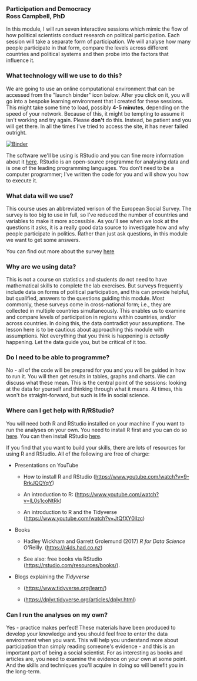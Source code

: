### **Participation and Democracy**<br/> **Ross Campbell, PhD** ### 

In this module, I will run seven interactive sessions which mimic the flow of how political scientists conduct research on political participation. Each session will take a separate form of participation. We will analyse how many people participate in that form, compare the levels across different countries and political systems and then probe into the factors that influence it.  

### What technology will we use to do this? 

We are going to use an online computational environment that can be accessed from the "launch binder" icon below. After you click on it, you will go into a bespoke learning environment that I created for these sessions. This might take some time to load, possibly **4-5 minutes**, depending on the speed of your network. Because of this, it might be tempting to assume it isn't working and try again. Please **don't** do this. Instead, be patient and you will get there. In all the times I've tried to access the site, it has never failed outright. 

[![Binder](https://mybinder.org/badge_logo.svg)](https://mybinder.org/v2/gh/drcampbell1/Participation_and_Democracy/main?urlpath=rstudio)

The software we'll be using is RStudio and you can fine more information about it [here](https://www.rstudio.com). RStudio is an open-source programme for analysing data and is one of the leading programming languages. You don't need to be a computer programmer; I've written the code for you and will show you how to execute it. 

### What data will we use?

This course uses an abbreviated verison of the European Social Survey. The survey is too big to use in full, so I've reduced the number of countries and variables to make it more accessible. As you'll see when we look at the questions it asks, it is a really good data source to investigate how and why people participate in politics. Rather than just ask questions, in this module we want to get some answers. 

You can find out more about the survey [here](https://www.europeansocialsurvey.org/)

### Why are we using data?

This is not a course on statistics and students do not need to have mathematical skills to complete the lab exercises. But surveys frequently include data on forms of political participation, and this can provide helpful, but qualified, answers to the questions guiding this module. Most commonly, these surveys come in cross-national form; i.e., they are collected in multiple countries simultaneously. This enables us to examine and compare levels of participation in regions within countries, and/or across countries. In doing this, the data contradict your assumptions. The lesson here is to be cautious about approaching this module with assumptions. Not everything that you think is happening is *actually* happening. Let the data guide you, but be critical of it too. 

### Do I need to be able to programme? 

No - all of the code will be prepared for you and you will be guided in how to run it. You will then get results in tables, graphs and charts. We can discuss what these mean. This is the central point of the sessions: looking at the data for yourself and thinking through what it means. At times, this won't be straight-forward, but such is life in social science. 

### Where can I get help with R/RStudio?

You will need both R and RStudio installed on your machine if you want to run the analyses on your own. You need to install R first and you can do so [here](https://cran.r-project.org/). You can then install RStudio [here](https://rstudio.com/products/rstudio/download/).

If you find that you want to build your skills, there are lots of resources for using R and RStudio. All of the following are free of charge:

- Presentations on YouTube

  - How to install R and RStudio (https://www.youtube.com/watch?v=9-RrkJQQYqY)
  
  - An introduction to R: (https://www.youtube.com/watch?v=lL0s1coNtRk)
  
  - An introduction to R and the Tidyverse (https://www.youtube.com/watch?v=JtQfXY0lIzc)
- Books
  - Hadley Wickham and Garrett Grolemund (2017) *R for Data Science* O'Reilly. (https://r4ds.had.co.nz)

  - See also: free books via RStudio (https://rstudio.com/resources/books/).

- Blogs explaining the *Tidyverse* 

  - (https://www.tidyverse.org/learn/)

  - (https://dplyr.tidyverse.org/articles/dplyr.html)


### Can I run the analyses on my own?
Yes - practice makes perfect! These materials have been produced to develop your knowledge and you should feel free to enter the data environment when you want. This will help you understand more about participation than simply reading someone's evidence - and this is an important part of being a social scientist. For as interesting as books and articles are, you need to examine the evidence on your own at some point. And the skills and techniques you'll acquire in doing so will benefit you in the long-term.
